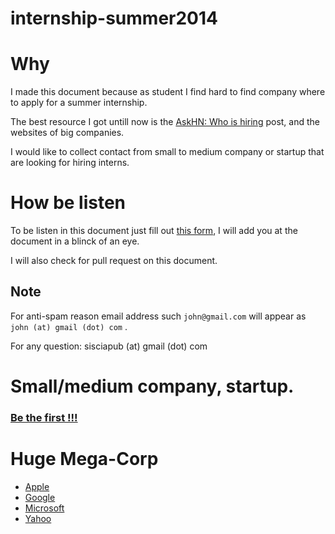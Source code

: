 internship-summer2014
=====================

# Why

I made this document because as student I find hard to find company where to apply for a summer internship.

The best resource I got untill now is the [AskHN: Who is hiring][ask-hn] post, and the websites of big companies.

I would like to collect contact from small to medium company or startup that are looking for hiring interns.

# How be listen

To be listen in this document just fill out [this form][form], I will add you at the document in a blinck of an eye.

I will also check for pull request on this document.

## Note

For anti-spam reason email address such `john@gmail.com` will appear as `john (at) gmail (dot) com` .

For any question: sisciapub (at) gmail (dot) com


# Small/medium company, startup.

### [Be the first !!!][form]


# Huge Mega-Corp

- [Apple][apple]
- [Google][google]
- [Microsoft][microsoft]
- [Yahoo][yahoo]

[ask-hn]: https://news.ycombinator.com/item?id=6995020
[form]: https://siscia.wufoo.com/forms/internship-summer-2014/
[microsoft]: http://careers.microsoft.com/careers/en/us/internships.aspx
[apple]: http://www.apple.com/jobs/us/students.html
[google]: http://www.google.com/about/jobs/students/
[yahoo]: http://us.careers.yahoo.com/students
